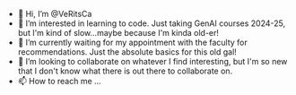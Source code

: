 - 👋 Hi, I’m @VeRitsCa
- 👀 I’m interested in learning to code. Just taking GenAI courses 2024-25, but I'm kind of slow...maybe because I'm kinda old-er!
- 🌱 I’m currently waiting for my appointment with the faculty for recommendations. Just the absolute basics for this old gal!
- 💞️ I’m looking to collaborate on whatever I find interesting, but I'm so new that I don't know what there is out there to collaborate on.
- 📫 How to reach me ...

<!---
VeRitsCa/VeRitsCa is a ✨ special ✨ repository because its `README.md` (this file) appears on your GitHub profile.
You can click the Preview link to take a look at your changes.
--->
